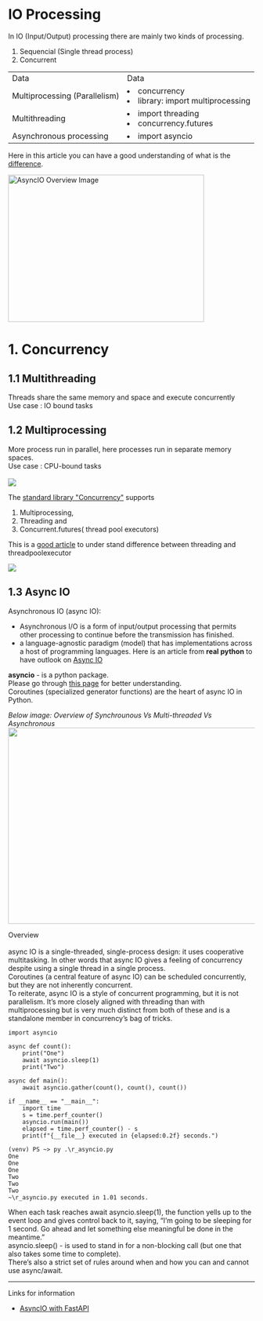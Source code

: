 # IO Processing
In IO (Input/Output) processing there are mainly two kinds of processing.
1. Sequencial (Single thread process)
2. Concurrent
<table>
<tr><td>Data</td><td>Data</td></tr>
<tr><td>Multiprocessing (Parallelism)</td><td><li>concurrency<li>library: import multiprocessing</td></tr>
<tr><td>Multithreading</td><td><li>import threading<li>concurrency.futures</ul></td></tr>
<tr><td>Asynchronous processing</td><td><li>import asyncio</td></tr>
</table>
<p>Here in this article you can have a good understanding of what is the <a href="https://stackoverflow.com/questions/1050222/what-is-the-difference-between-concurrency-and-parallelism">difference</a>.
<p align="centre">
<img src="https://files.realpython.com/media/Screen_Shot_2018-10-17_at_3.18.44_PM.c02792872031.jpg" alt="AsyncIO Overview Image" height=300 width=400></img>
</p>

# 1. Concurrency
## 1.1 Multithreading
Threads share the same memory and space and execute concurrently <br>
Use case : IO bound tasks
## 1.2 Multiprocessing
More process run in parallel, here processes run in separate memory spaces. <br>
Use case : CPU-bound tasks 
<br></br>
<img src="https://media.licdn.com/dms/image/D5612AQHG77oKct76lQ/article-cover_image-shrink_423_752/0/1692946169635?e=1722470400&v=beta&t=QDT5dIZNzP9gAb_L_tkwMyfTnfJmsgNzzxf9wHWhKn0"></img>

The <a href="https://docs.python.org/3/library/concurrency.html">standard library "Concurrency"</a> supports 
1. Multiprocessing, 
2. Threading and 
3. Concurrent.futures( thread pool executors)
<p> This is a <a href="https://superfastpython.com/threadpoolexecutor-vs-threads/">good article</a> to under stand difference between threading and threadpoolexecutor
<p>
<img src="https://superfastpython.com/wp-content/uploads/2021/12/Differences-Between-ThreadPoolExecutor-and-Thread.jpg"></img>

## 1.3 Async IO
Asynchronous IO (async IO):
* Asynchronous I/O is a form of input/output processing that permits other processing to continue before the transmission has finished.  
* a language-agnostic paradigm (model) that has implementations across a host of programming languages. Here is an article from <strong>real python</strong> to have outlook on <a href="https://realpython.com/async-io-python/">Async IO </a>
<p></p>
<strong>asyncio</strong> - is a python package.<br>
Please go through <a href="https://medium.com/@moraneus/mastering-pythons-asyncio-a-practical-guide-0a673265cf04">this page</a> for better understanding.
<br>
Coroutines (specialized generator functions) are the heart of async IO in Python.
<p>
<i>Below image: Overview of Synchrounous Vs Multi-threaded Vs Asynchronous</i>
<img src="https://tamerlan.dev/content/images/2022/02/image-4.png" height=400 width=550 align="centre"></img>
</p>
Overview <br></br>
async IO is a single-threaded, single-process design: it uses cooperative multitasking. In other words that async IO gives a feeling of concurrency despite using a single thread in a single process. <br>
Coroutines (a central feature of async IO) can be scheduled concurrently, but they are not inherently concurrent.<br>
To reiterate, async IO is a style of concurrent programming, but it is not parallelism. It’s more closely aligned with threading than with multiprocessing but is very much distinct from both of these and is a standalone member in concurrency’s bag of tricks.

```
import asyncio

async def count():
    print("One")
    await asyncio.sleep(1)
    print("Two")

async def main():
    await asyncio.gather(count(), count(), count())

if __name__ == "__main__":
    import time
    s = time.perf_counter()
    asyncio.run(main())
    elapsed = time.perf_counter() - s
    print(f"{__file__} executed in {elapsed:0.2f} seconds.")
```
```
(venv) PS ~> py .\r_asyncio.py
One
One
One
Two
Two
Two
~\r_asyncio.py executed in 1.01 seconds.

```
When each task reaches await asyncio.sleep(1), the function yells up to the event loop and gives control back to it, saying, “I’m going to be sleeping for 1 second. Go ahead and let something else meaningful be done in the meantime.”<br>
asyncio.sleep() - is used to stand in for a non-blocking call (but one that also takes some time to complete).<br>
There’s also a strict set of rules around when and how you can and cannot use async/await.

---
Links for information
* <a href="https://testdriven.io/blog/fastapi-crud/#objectives"> AsyncIO with FastAPI</a>


